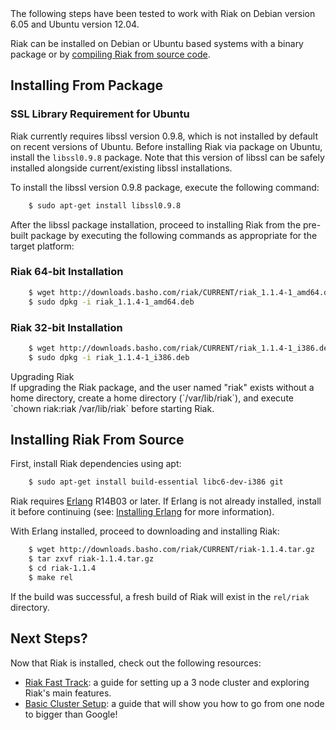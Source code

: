 <div class="info">The following steps have been tested to work with Riak on Debian version 6.05 and Ubuntu version 12.04.</div>

Riak can be installed on Debian or Ubuntu based systems with
a binary package or by [compiling Riak from source
code](https://wiki.basho.com/Installing-Riak-from-Source.html).

Installing From Package
-----------------------

### SSL Library Requirement for Ubuntu

Riak currently requires libssl version 0.9.8, which is not installed by
default on recent versions of Ubuntu. Before installing Riak via package
on Ubuntu, install the `libssl0.9.8` package. Note that this
version of libssl can be safely installed alongside current/existing
libssl installations.

To install the libssl version 0.9.8 package, execute the following
command:

```bash
    $ sudo apt-get install libssl0.9.8
```

After the libssl package installation, proceed to installing Riak from
the pre-built package by executing the following commands as appropriate
for the target platform:

### Riak 64-bit Installation

```bash
    $ wget http://downloads.basho.com/riak/CURRENT/riak_1.1.4-1_amd64.deb
    $ sudo dpkg -i riak_1.1.4-1_amd64.deb
```

### Riak 32-bit Installation

```bash
    $ wget http://downloads.basho.com/riak/CURRENT/riak_1.1.4-1_i386.deb
    $ sudo dpkg -i riak_1.1.4-1_i386.deb
```
<div class="note"><div class="title">Upgrading Riak</div>If upgrading the Riak package, and the user named "riak" exists without a home directory, create a home directory (`/var/lib/riak`), and execute `chown riak:riak /var/lib/riak` before starting Riak.</div>


Installing Riak From Source
---------------------------

First, install Riak dependencies using apt:

```bash
    $ sudo apt-get install build-essential libc6-dev-i386 git
```

Riak requires [Erlang](http://www.erlang.org/) R14B03 or later. If
Erlang is not already installed, install it before continuing (see:
[Installing Erlang](https://wiki.basho.com/Installing-Erlang.html) for more
information).

With Erlang installed, proceed to downloading and installing Riak:

```bash
    $ wget http://downloads.basho.com/riak/CURRENT/riak-1.1.4.tar.gz
    $ tar zxvf riak-1.1.4.tar.gz
    $ cd riak-1.1.4
    $ make rel
```

If the build was successful, a fresh build of Riak will exist in the
`rel/riak` directory.

Next Steps?
-----------

Now that Riak is installed, check out the following resources:

-   [Riak Fast Track](https://wiki.basho.com/The-Riak-Fast-Track.html): a
    guide for setting up a 3 node cluster and exploring Riak's main
    features.
-   [Basic Cluster
    Setup](https://wiki.basho.com/Basic-Cluster-Setup.html):
    a guide that will show you how to go from one node to bigger than
    Google!

